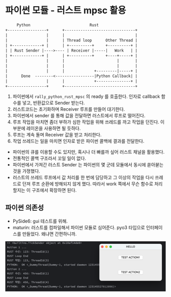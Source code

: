# 파이썬 모듈 - 러스트 mpsc 활용

```
     Python                          Rust                          
+-----------------+      +-------------------------------+            
|                 |      |                               |            
|                 |      | Thread loop      Other Thread |            
| +-------------+ |      | +----------+     +----------+ |            
| | Rust Sender |---->---- | Receiver |-----|   Work   | |            
| +-------------+ |      | +----------+     +----+-----+ |            
|                 |      |                       |       |            
|                 |      |                       |       |            
|                 |      |             +---------|-----+ |            
|      Done  --------<-----------------|Python Callback| |            
|                 |      |             +---------------+ |            
+-----------------+      +-------------------------------+            
```

1. 파이썬에서 `rally_python_rust_mpsc` 의 ready 를 호출한다.
   인자로 callback 함수를 넣고, 반환값으로 Sender 받는다.
2. 러스트코드는 초기화하며 Receiver 루프를 만들어 대기한다.
3. 파이썬에서 sender 를 통해 값을 전달하면 러스트에서 루프로 떨어진다.
4. 루프 작업을 마치면 좀더 부하가 심한 작업을 위해 쓰레드를 까고 작업을 던진다. 
   이 부분에 레이온을 사용하면 될 듯하다.
5. 루프는 계속 돌며 Receiver 값을 받고 처리한다.
6. 작업 쓰레드는 일을 마치면 인자로 받은 파이썬 콜백에 결과를 전달한다.

- 파이썬의 큐를 이용할 수도 있지만, 혹시나 더 빠를까 싶어 러스트 채널을 활용했다.
- 전통적인 콜백 구조라서 꼬일 일이 없다.
- 파이썬에서 가져간 러스트 Sender 는 파이썬의 몇 군데 모듈에서 동시에 쏟아붇는 것을 가졍했다.
- 러스트의 쓰레드 루프에서 값 처리를 한 번에 담당하고 그 이상의 작업을 다시 쓰레드로 던져 루프 순환에 방해되지 않게 했다.
  따라서 work 쪽에서 무슨 함수로 처리할지는 이 구조에서 확장하면 된다.


## 파이썬 의존성
- PySide6: gui 테스트를 위해.
- maturin: 러스트를 컴파일해서 파이썬 모듈로 심어준다. 
  pyo3 타입으로 인터페이스를 만들었다. 왜냐면 간편하니까.


![ScreenShot](ScreenShot.png)
